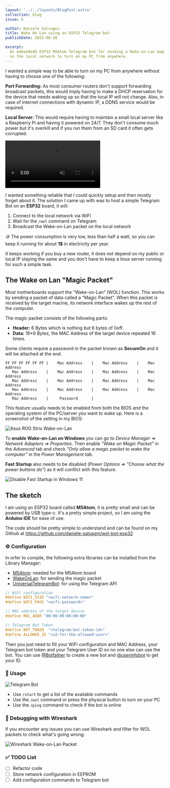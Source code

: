 ```yaml
---
layout: '../../layouts/BlogPost.astro'
collection: blog
issue: 6

author: Daniele Salvagni
title: Wake On Lan using an ESP32 Telegram bot
publishDate: 2022-08-26

excerpt:
  An embeddedd ESP32 M5Atom Telegram bot for sending a Wake-on-Lan magic packet
  on the local network to turn on my PC from anywhere.
---
```


I wanted a simple way to be able to turn on my PC from anywhere without having
to choose one of the following:

**Port Forwarding:** As most consumer routers don't support forwarding broadcast
packets, this would imply having to make a DHCP reservation for the device that
needs waking up so that the local IP will not change. Also, in case of internet
connections with dynamic IP, a DDNS service would be required.

**Local Server:** This would require having to maintain a small local server
like a Raspberry Pi and having it powered on 24/7. They don't consume much power
but it's overkill and if you run them from an SD card it often gets corrupted.

<video autoplay loop muted playsinline>
  <source src="/assets/img/content/004/esp32-wake-on-lan.mp4" type="video/mp4" />
</video><br/>

I wanted something reliable that I could quickly setup and then mostly forget
about it. The solution I came up with was to host a simple Telegram Bot on an
**ESP32** board, it will:

1. Connect to the local network via WiFI
2. Wait for the `/wol` command on Telegram
3. Broadcast the Wake-on-Lan packet on the local network

🪙 The power consumption is very low, less than half a watt, so you can keep it
running for about **1$** in electricity per year.

It keeps working if you buy a new router, it does not depend on my public or
local IP staying the same and you don't have to keep a linux server running for
such a simple task.

## The Wake on Lan "Magic Packet"

Most motherboards support the "Wake-on-Lan" (WOL) function. This works by
sending a packet of data called a "Magic Packet". When this packet is received
by the target macine, its network interface wakes up the rest of the computer.

The magic packet consists of the following parts:

- **Header:** 6 Bytes which is nothing but 6 bytes of 0xff.
- **Data:** 16\*6 Bytes, the MAC Address of the target device repeated 16 times.

Some clients require a password in the packet known as **SecureOn** and it will
be attached at the end.

```
FF FF FF FF FF FF |    Mac Address    |    Mac Address    |    Mac Address
   Mac Address    |    Mac Address    |    Mac Address    |    Mac Address
   Mac Address    |    Mac Address    |    Mac Address    |    Mac Address
   Mac Address    |    Mac Address    |    Mac Address    |    Mac Address
   Mac Address    |     Password      |
```

This feature usually needs to be enabled from both the BIOS _and_ the operating
system of the PC/server you want to wake up. Here is a screenshot of the setting
in my BIOS:

![Asus ROG Strix Wake-on-Lan](/assets/img/content/004/asus-rog-strix-wol.png)

To **enable Wake-on-Lan on Windows** you can go to _Device Manager => Network
Adapters => Properties_. Then enable _"Wake on Magic Packet"_ in the _Advanced_
tab and check _"Only allow a magic packet to wake the computer"_ in the _Power
Management tab_.

**Fast Startup** also needs to be disabled (_Power Options => "Choose what the
power buttons do"_) as it will conflict with this feature.

![Disable Fast Startup in Windows 11](/assets/img/content/004/disable-fast-startup.png)

## The sketch

I am using an ESP32 board called **M5Atom**, it is pretty small and can be
powered by USB type-c. It's a pretty simple project, so I am using the **Arduino
IDE** for ease of use.

The code should be pretty simple to understand and can be found on my Github at
https://github.com/daniele-salvagni/wol-bot-esp32

### ⚙️ Configuration

In orfer to compile, the following extra libraries can be installed from the
Library Manager:

- [M5Atom](https://www.arduino.cc/reference/en/libraries/m5atom/): needed for
  the M5Atom board
- [WakeOnLan](https://www.arduino.cc/reference/en/libraries/wakeonlan/): for
  sending the magic packet
- [UniversalTelegramBot](https://www.arduino.cc/reference/en/libraries/universaltelegrambot/):
  for using the Telegram API

```cpp
// WiFi configuration
#define WIFI_SSID "<wifi-network-name>"
#define WIFI_PASS "<wifi-password>"

// MAC address of the target device
#define MAC_ADDR "00:00:00:00:00:00"

// Telegram Bot Token
#define BOT_TOKEN  "<telegram-bot-token-id>"
#define ALLOWED_ID "<id-for-the-allowed-user>"
```

Then you just need to fill your WiFi configuration and MAC Address, your
Telegram bot token and your Telegram User ID so no one else can use the bot. You
can use [@Botfather](https://t.me/botfather) to create a new bot and
[@userinfobot](https://t.me/userinfobot) to get your ID.

### 🔎 Usage

![Telegram Bot](/assets/img/content/004/telegram.png)

- Use `/start` to get a list of the available commands
- Use the `/wol` command or press the physical button to turn on your PC
- Use the `/ping` command to check if the bot is online

### 🐛 Debugging with Wireshark

If you encounter any issues you can use Wireshark and filter for WOL packets to
check what's going wrong:

![Wireshark Wake-on-Lan Packet](/assets/img/content/004/wol-wireshark.png)

### ✅ TODO List

- [ ] Refactor code
- [ ] Store network configuration in EEPROM
- [ ] Add configuration commands to Telegram bot
